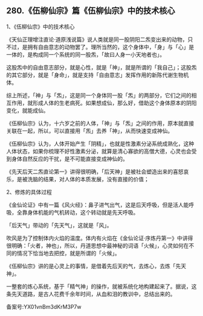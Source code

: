 ## 280.《伍柳仙宗》篇《伍柳仙宗》中的技术核心
1、《伍柳仙宗》中的技术核心


《天仙正理增注直论·道原浅说篇》说人类就是同一股阴阳二炁变出来的动物，只不过，是拥有自由意志的动物罢了。理所当然的，这个身体中，「身」与「心」是一体的，是构成同一个系统的同一股炁，「故曰人身一小天地者也」。


这股炁中的自由意志部分，就是心性，就是「神」，就是所谓的「我自己」；这股炁的其它部分，就是「身命」，就是支持「自由意志」发挥作用的新陈代谢生物机体。


综上所述，「神」与「炁」，这是同一个身体同一股「炁」的两部分，它们之间的相互作用，就形成人体的生老病死。如果想成仙，那么好，借助这个身体原本的阴阳变化，就能成仙。


《伍柳仙宗》认为，十六岁之前的人体，「神」与「炁」之间的作用，原本就直接关联在一起，所以，可以直接用「炁」去养「神」，从而快速变成神仙。


《伍柳仙宗》认为，人体开始产生「阴精」，也就是性激素分泌系统成熟化，这种人体状态，如果你梳理不好性激素分泌，就算是清心寡欲的高僧大德，心灵也会受到身体自然反应的干扰，是不可能直接变成神仙的。


《先天后天二炁直论第一》讲得很明确，「后天神」是被社会塑造出来的喜怒哀乐，是被洗脑的结果，对人体的本质发展，没有直接的价值；


2、修炼的具体过程


《金仙论证》中有一篇《风火经》：鼻子进气出气，这是后天呼吸，但是活人能呼吸，全靠身体机能的气机转动，这个转动就是先天呼吸。


「后天气」带动的「先天气」，这就是「风」。


吹风是为了控制体内火焰的温度。体内有火焰在《金仙论证·序炼丹第一》中讲得很明确：「火者，神也」，所以，丹道思想中最神秘的词语「火候」，心灵如何在不同的情况下恰当地去把控，就是所谓的「火候」。


《伍柳仙宗》讲的是心灵上的事情，是借着先后天的气，去炼心，去炼「先天神」。


一整套的炼心系统，基于「精气神」的操作，就被系统化地构建起来了。据说，这条先天道路，是古人花费千余年时间，从血和泪的教训中，总结出来的。


备案号:YX01vnBm3dKrM3P7w

